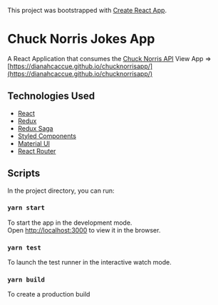 This project was bootstrapped with [Create React App](https://github.com/facebookincubator/create-react-app).

# Chuck Norris Jokes App

A React Application that consumes the [Chuck Norris API](https://api.chucknorris.io/)
View App => [https://dianahcaccue.github.io/chucknorrisapp/](https://dianahcaccue.github.io/chucknorrisapp/)

## Technologies Used

- [React](https://reactjs.org/)
- [Redux](https://redux.js.org/)
- [Redux Saga](https://redux-saga.js.org/)
- [Styled Components](https://www.styled-components.com/)
- [Material UI](https://material-ui.com/)
- [React Router](https://reacttraining.com/react-router/web/guides/basic-components/)

## Scripts

In the project directory, you can run:

### `yarn start`

To start the app in the development mode.<br>
Open [http://localhost:3000](http://localhost:3000) to view it in the browser.

### `yarn test`

To launch the test runner in the interactive watch mode.<br>

### `yarn build`

To create a production build
